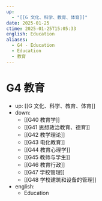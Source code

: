 ```yaml
---
up:
  - "[[G 文化、科学、教育、体育]]"
date: 2025-01-25
ctime: 2025-01-25T15:05:33
english: Education
aliases:
  - G4 - Education
  - Education
  - 教育
---
```


# G4 教育

- up: [[G 文化、科学、教育、体育]]
- down:
	- [[G40 教育学]]
	- [[G41 思想政治教育、德育]]
	- [[G42 教学理论]]
	- [[G43 电化教育]]
	- [[G44 教育心理学]]
	- [[G45 教师与学生]]
	- [[G46 教育行政]]
	- [[G47 学校管理]]
	- [[G48 学校建筑和设备的管理]]
- english:
	- Education
